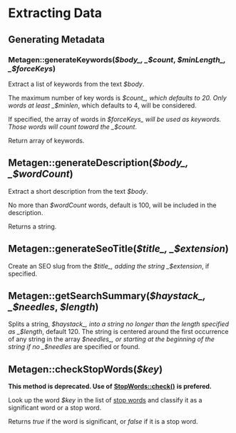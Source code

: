 # Extracting Data

## Generating Metadata

### Metagen::generateKeywords\(_$body_, _$count_, _$minLength_, _$forceKeys_\)

Extract a list of keywords from the text _$body_.

The maximum number of key words is _$count_, which defaults to 20. Only words at least _$minlen_, which defaults to 4, will be considered.

If specified, the array of words in _$forceKeys_ will be used as keywords. Those words will count toward the _$count_.

Return array of keywords.

## Metagen::generateDescription\(_$body_, _$wordCount_\)

Extract a short description from the text _$body_.

No more than _$wordCount_ words, default is 100, will be included in the description.

Returns a string.

## Metagen::generateSeoTitle\(_$title_, _$extension_\)

Create an SEO slug from the _$title_, adding the string _$extension_, if specified.

## Metagen::getSearchSummary\(_$haystack_, _$needles_, _$length_\)

Splits a string, _$haystack_, into a string no longer than the length specified as _$length_, default 120. The string is centered around the first occurrence of any string in the array _$needles_, or starting at the beginning of the string if no _$needles_ are specified or found.

## Metagen::checkStopWords\(_$key_\)

 **This method is deprecated. Use of** [**StopWords::check\(\)**](../stopwords.md) **is prefered.**

Look up the word _$key_ in the list of [stop words](https://en.wikipedia.org/wiki/Stop_words) and classify it as a significant word or a stop word.

Returns _true_ if the word is significant, or _false_ if it is a stop word.

